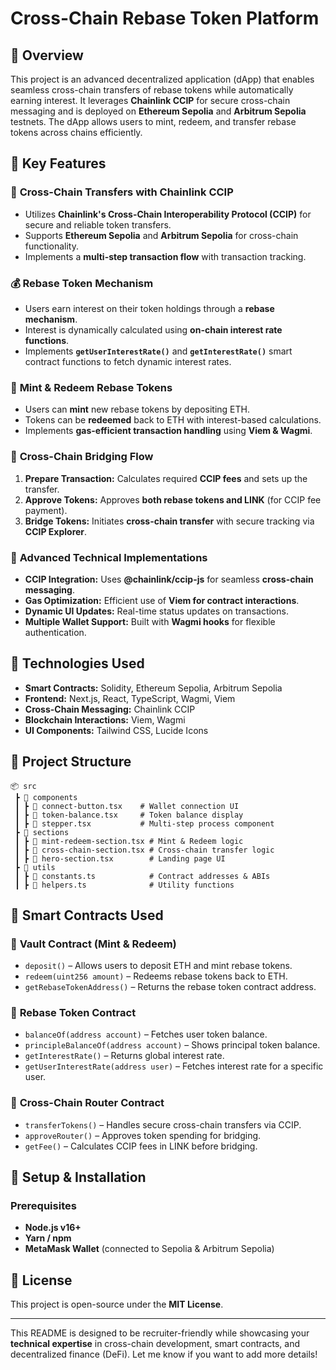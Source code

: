 # Cross-Chain Rebase Token Platform

## 🚀 Overview
This project is an advanced decentralized application (dApp) that enables seamless cross-chain transfers of rebase tokens while automatically earning interest. It leverages **Chainlink CCIP** for secure cross-chain messaging and is deployed on **Ethereum Sepolia** and **Arbitrum Sepolia** testnets. The dApp allows users to mint, redeem, and transfer rebase tokens across chains efficiently.

## 🌟 Key Features
### 🔗 **Cross-Chain Transfers with Chainlink CCIP**
- Utilizes **Chainlink's Cross-Chain Interoperability Protocol (CCIP)** for secure and reliable token transfers.
- Supports **Ethereum Sepolia** and **Arbitrum Sepolia** for cross-chain functionality.
- Implements a **multi-step transaction flow** with transaction tracking.

### 💰 **Rebase Token Mechanism**
- Users earn interest on their token holdings through a **rebase mechanism**.
- Interest is dynamically calculated using **on-chain interest rate functions**.
- Implements **`getUserInterestRate()`** and **`getInterestRate()`** smart contract functions to fetch dynamic interest rates.

### 🔄 **Mint & Redeem Rebase Tokens**
- Users can **mint** new rebase tokens by depositing ETH.
- Tokens can be **redeemed** back to ETH with interest-based calculations.
- Implements **gas-efficient transaction handling** using **Viem & Wagmi**.

### 🔄 **Cross-Chain Bridging Flow**
1. **Prepare Transaction:** Calculates required **CCIP fees** and sets up the transfer.
2. **Approve Tokens:** Approves **both rebase tokens and LINK** (for CCIP fee payment).
3. **Bridge Tokens:** Initiates **cross-chain transfer** with secure tracking via **CCIP Explorer**.

### 🔧 **Advanced Technical Implementations**
- **CCIP Integration:** Uses **@chainlink/ccip-js** for seamless **cross-chain messaging**.
- **Gas Optimization:** Efficient use of **Viem for contract interactions**.
- **Dynamic UI Updates:** Real-time status updates on transactions.
- **Multiple Wallet Support:** Built with **Wagmi hooks** for flexible authentication.

## 📌 Technologies Used
- **Smart Contracts:** Solidity, Ethereum Sepolia, Arbitrum Sepolia
- **Frontend:** Next.js, React, TypeScript, Wagmi, Viem
- **Cross-Chain Messaging:** Chainlink CCIP
- **Blockchain Interactions:** Viem, Wagmi
- **UI Components:** Tailwind CSS, Lucide Icons

## 📖 Project Structure
```
📦 src
 ┣ 📂 components
 ┃ ┣ 📜 connect-button.tsx    # Wallet connection UI
 ┃ ┣ 📜 token-balance.tsx     # Token balance display
 ┃ ┣ 📜 stepper.tsx           # Multi-step process component
 ┣ 📂 sections
 ┃ ┣ 📜 mint-redeem-section.tsx # Mint & Redeem logic
 ┃ ┣ 📜 cross-chain-section.tsx # Cross-chain transfer logic
 ┃ ┣ 📜 hero-section.tsx        # Landing page UI
 ┣ 📂 utils
 ┃ ┣ 📜 constants.ts            # Contract addresses & ABIs
 ┃ ┣ 📜 helpers.ts              # Utility functions
```

## 📜 Smart Contracts Used
### 🏦 **Vault Contract (Mint & Redeem)**
- `deposit()` – Allows users to deposit ETH and mint rebase tokens.
- `redeem(uint256 amount)` – Redeems rebase tokens back to ETH.
- `getRebaseTokenAddress()` – Returns the rebase token contract address.

### 🔄 **Rebase Token Contract**
- `balanceOf(address account)` – Fetches user token balance.
- `principleBalanceOf(address account)` – Shows principal token balance.
- `getInterestRate()` – Returns global interest rate.
- `getUserInterestRate(address user)` – Fetches interest rate for a specific user.

### 🔁 **Cross-Chain Router Contract**
- `transferTokens()` – Handles secure cross-chain transfers via CCIP.
- `approveRouter()` – Approves token spending for bridging.
- `getFee()` – Calculates CCIP fees in LINK before bridging.

## 🔧 Setup & Installation
### Prerequisites
- **Node.js v16+**
- **Yarn / npm**
- **MetaMask Wallet** (connected to Sepolia & Arbitrum Sepolia)



## 📜 License
This project is open-source under the **MIT License**.

---

This README is designed to be recruiter-friendly while showcasing your **technical expertise** in cross-chain development, smart contracts, and decentralized finance (DeFi). Let me know if you want to add more details!

